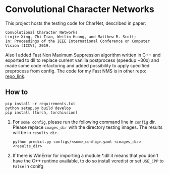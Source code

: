 # Convolutional Character Networks

This project hosts the testing code for CharNet, described in paper:

    Convolutional Character Networks
    Linjie Xing, Zhi Tian, Weilin Huang, and Matthew R. Scott;
    In: Proceedings of the IEEE International Conference on Computer Vision (ICCV), 2019.

Also I added Fast Non Maximum Suppression algorithm written in C++ and exported to dll to replace current vanilla postprocess (speedup ~30x) and made some code refactoring and added possibility to apply specified preprocess from config. The code for my Fast NMS is in other repo: [repo_link](https://github.com/gdroguski/FastNMS).

## How to

```
pip install -r requirements.txt
python setup.py build develop
pip install [torch, torchivsion]
```

1. For `some config`, please run the following command line in `config` dir. Please replace `images_dir` with the directory testing images. The results will be in `results_dir`.

    ```
    python predict.py configs/<some_config>.yaml <images_dir> <results_dir>
    ```
2. If there is WinError for importing a module *.dll it means that you don't have the C++ runtime available, to do so install vcredist or set `USE_CPP` to `False` in conifg 
